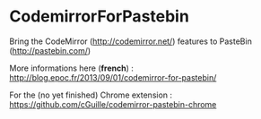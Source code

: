 CodemirrorForPastebin
=====================

Bring the CodeMirror (http://codemirror.net/) features to PasteBin (http://pastebin.com/)

More informations here (**french**) : http://blog.epoc.fr/2013/09/01/codemirror-for-pastebin/

For the (no yet finished) Chrome extension : https://github.com/cGuille/codemirror-pastebin-chrome

